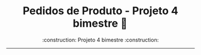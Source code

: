 <h1 align="center"> Pedidos de Produto - Projeto 4 bimestre 🙏 </h1>
<p align="center">:construction: Projeto 4 bimestre :construction:</p> <hr>

